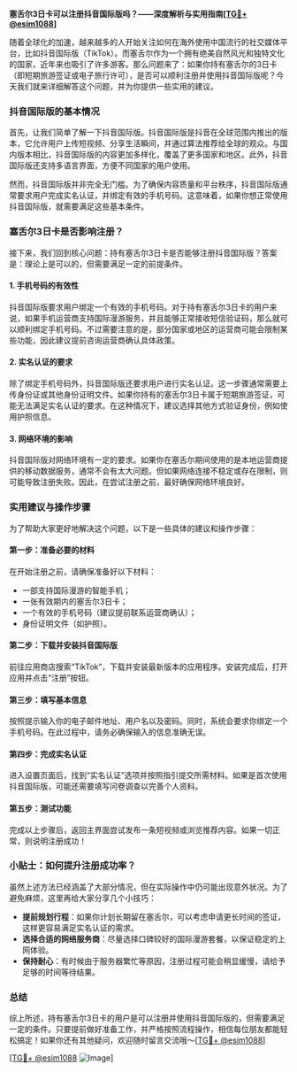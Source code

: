 **塞舌尔3日卡可以注册抖音国际版吗？——深度解析与实用指南[[TG💪+ @esim1088](https://t.me/s/esim1088)]**

随着全球化的加速，越来越多的人开始关注如何在海外使用中国流行的社交媒体平台，比如抖音国际版（TikTok）。而塞舌尔作为一个拥有绝美自然风光和独特文化的国家，近年来也吸引了许多游客。那么问题来了：如果你持有塞舌尔的3日卡（即短期旅游签证或电子旅行许可），是否可以顺利注册并使用抖音国际版呢？今天我们就来详细解答这个问题，并为你提供一些实用的建议。

### 抖音国际版的基本情况

首先，让我们简单了解一下抖音国际版。抖音国际版是抖音在全球范围内推出的版本，它允许用户上传短视频、分享生活瞬间，并通过算法推荐给全球的观众。与国内版本相比，抖音国际版的内容更加多样化，覆盖了更多国家和地区。此外，抖音国际版还支持多语言界面，方便不同国家的用户使用。

然而，抖音国际版并非完全无门槛。为了确保内容质量和平台秩序，抖音国际版通常要求用户完成实名认证，并绑定有效的手机号码。这意味着，如果你想正常使用抖音国际版，就需要满足这些基本条件。

### 塞舌尔3日卡是否影响注册？

接下来，我们回到核心问题：持有塞舌尔3日卡是否能够注册抖音国际版？答案是：理论上是可以的，但需要满足一定的前提条件。

#### 1. 手机号码的有效性
抖音国际版要求用户绑定一个有效的手机号码。对于持有塞舌尔3日卡的用户来说，如果手机运营商支持国际漫游服务，并且能够正常接收短信验证码，那么就可以顺利绑定手机号码。不过需要注意的是，部分国家或地区的运营商可能会限制某些功能，因此建议提前咨询运营商确认具体政策。

#### 2. 实名认证的要求
除了绑定手机号码外，抖音国际版还要求用户进行实名认证。这一步骤通常需要上传身份证或其他身份证明文件。如果你持有的塞舌尔3日卡属于短期旅游签证，可能无法满足实名认证的要求。在这种情况下，建议选择其他方式验证身份，例如使用护照信息。

#### 3. 网络环境的影响
抖音国际版对网络环境有一定的要求。如果你在塞舌尔期间使用的是本地运营商提供的移动数据服务，通常不会有太大问题。但如果网络连接不稳定或存在限制，则可能导致注册失败。因此，在尝试注册之前，最好确保网络环境良好。

### 实用建议与操作步骤

为了帮助大家更好地解决这个问题，以下是一些具体的建议和操作步骤：

#### 第一步：准备必要的材料
在开始注册之前，请确保准备好以下材料：
- 一部支持国际漫游的智能手机；
- 一张有效期内的塞舌尔3日卡；
- 一个有效的手机号码（建议提前联系运营商确认）；
- 身份证明文件（如护照）。

#### 第二步：下载并安装抖音国际版
前往应用商店搜索“TikTok”，下载并安装最新版本的应用程序。安装完成后，打开应用并点击“注册”按钮。

#### 第三步：填写基本信息
按照提示输入你的电子邮件地址、用户名以及密码。同时，系统会要求你绑定一个手机号码。在此过程中，请务必确保输入的信息准确无误。

#### 第四步：完成实名认证
进入设置页面后，找到“实名认证”选项并按照指引提交所需材料。如果是首次使用抖音国际版，可能还需要填写问卷调查以完善个人资料。

#### 第五步：测试功能
完成以上步骤后，返回主界面尝试发布一条短视频或浏览推荐内容。如果一切正常，则说明注册成功！

### 小贴士：如何提升注册成功率？

虽然上述方法已经涵盖了大部分情况，但在实际操作中仍可能出现意外状况。为了避免麻烦，这里再给大家分享几个小技巧：

- **提前规划行程**：如果你计划长期留在塞舌尔，可以考虑申请更长时间的签证，这样更容易满足实名认证的需求。
- **选择合适的网络服务商**：尽量选择口碑较好的国际漫游套餐，以保证稳定的上网体验。
- **保持耐心**：有时候由于服务器繁忙等原因，注册过程可能会稍显缓慢，请给予足够的时间等待结果。

### 总结

综上所述，持有塞舌尔3日卡的用户是可以注册并使用抖音国际版的，但需要满足一定的条件。只要提前做好准备工作，并严格按照流程操作，相信每位朋友都能轻松搞定！如果你还有其他疑问，欢迎随时留言交流哦～[[TG💪+ @esim1088](https://t.me/s/esim1088)]

[[TG💪+ @esim1088](https://t.me/s/esim1088) ![Image](https://i.postimg.cc/4NQfJmqS/Snipaste-2025-05-13-00-14-12.png)]